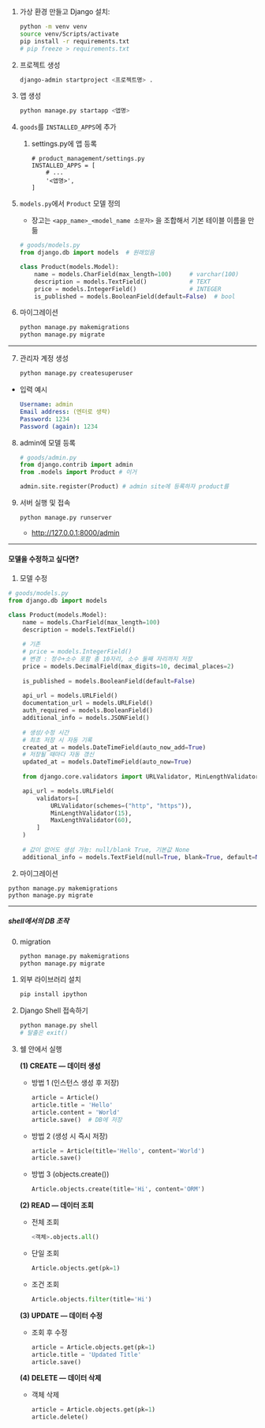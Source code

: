 1. 가상 환경 만들고 Django 설치: 

   ```bash
   python -m venv venv
   source venv/Scripts/activate
   pip install -r requirements.txt
   # pip freeze > requirements.txt
   ```

2. 프로젝트 생성

   ```bash
   django-admin startproject <프로젝트명> .
   ```

3. 앱 생성

   ```bash
   python manage.py startapp <앱명>
   ```

4. `goods`를 `INSTALLED_APPS`에 추가

   1. settings.py에 앱 등록

      ```
      # product_management/settings.py
      INSTALLED_APPS = [
          # ...
          '<앱명>',
      ]
      ```

5. `models.py`에서 `Product` 모델 정의 

   - 장고는 `<app_name>_<model_name 소문자>` 을 조합해서 기본 테이블 이름을 만듦

   ```python
   # goods/models.py
   from django.db import models  # 원래있음
   
   class Product(models.Model):
       name = models.CharField(max_length=100)     # varchar(100)
       description = models.TextField()            # TEXT
       price = models.IntegerField()               # INTEGER
       is_published = models.BooleanField(default=False)  # bool
   ```

6. 마이그레이션

   ```bash
   python manage.py makemigrations
   python manage.py migrate
   ```

---

7. 관리자 계정 생성

   ```bash
   python manage.py createsuperuser 
   ```

 - 입력 예시

   ```yaml
   Username: admin
   Email address: (엔터로 생략)
   Password: 1234
   Password (again): 1234
   ```

8. admin에 모델 등록

   ```python
   # goods/admin.py
   from django.contrib import admin
   from .models import Product # 이거
   
   admin.site.register(Product) # admin site에 등록하자 product를
   ```

9. 서버 실행 및 접속

   ```bash
   python manage.py runserver
   ```

   - http://127.0.0.1:8000/admin



---

#### 모델을 수정하고 싶다면?

1) 모델 수정

```python
# goods/models.py
from django.db import models

class Product(models.Model):
    name = models.CharField(max_length=100)
    description = models.TextField()
    
    # 기존
    # price = models.IntegerField()
    # 변경 : 정수+소수 포함 총 10자리, 소수 둘째 자리까지 저장
    price = models.DecimalField(max_digits=10, decimal_places=2)
    
    is_published = models.BooleanField(default=False)
	
    api_url = models.URLField()
    documentation_url = models.URLField()
    auth_required = models.BooleanField()
    additional_info = models.JSONField()
    
    # 생성/수정 시간
    # 최초 저장 시 자동 기록
    created_at = models.DateTimeField(auto_now_add=True)
    # 저장될 때마다 자동 갱신
    updated_at = models.DateTimeField(auto_now=True)
    
    from django.core.validators import URLValidator, MinLengthValidator, MaxLengthValidator

    api_url = models.URLField(
        validators=[
            URLValidator(schemes=("http", "https")),
            MinLengthValidator(15),
            MaxLengthValidator(60),
        ]
    )
    
    # 값이 없어도 생성 가능: null/blank True, 기본값 None
    additional_info = models.TextField(null=True, blank=True, default=None)
```

2) 마이그레이션

```
python manage.py makemigrations
python manage.py migrate
```



---

##### shell에서의 DB 조작

0. migration

   ```bash
   python manage.py makemigrations
   python manage.py migrate
   ```

   

1. 외부 라이브러리 설치

   ```BASH
   pip install ipython
   ```

2. Django Shell 접속하기

   ```bash
   python manage.py shell
   # 탈출은 exit()
   ```

3. 쉘 안에서 실행

   **(1) CREATE — 데이터 생성**

   - 방법 1 (인스턴스 생성 후 저장)

     ```python
     article = Article()
     article.title = 'Hello'
     article.content = 'World'
     article.save()  # DB에 저장
     ```

   - 방법 2 (생성 시 즉시 저장)

     ```python
     article = Article(title='Hello', content='World')
     article.save()
     ```

   - 방법 3 (objects.create())

     ```python
     Article.objects.create(title='Hi', content='ORM')
     ```

   

   **(2) READ — 데이터 조회**

   - 전체 조회

     ```python
     <객체>.objects.all()
     ```

   - 단일 조회

     ```python
     Article.objects.get(pk=1)
     ```

   - 조건 조회

     ```python
     Article.objects.filter(title='Hi')
     ```

   

   **(3) UPDATE — 데이터 수정**

   - 조회 후 수정

     ```python
     article = Article.objects.get(pk=1)
     article.title = 'Updated Title'
     article.save()
     ```

   

   **(4) DELETE — 데이터 삭제**

   - 객체 삭제

     ```python
     article = Article.objects.get(pk=1)
     article.delete()
     ```

     
